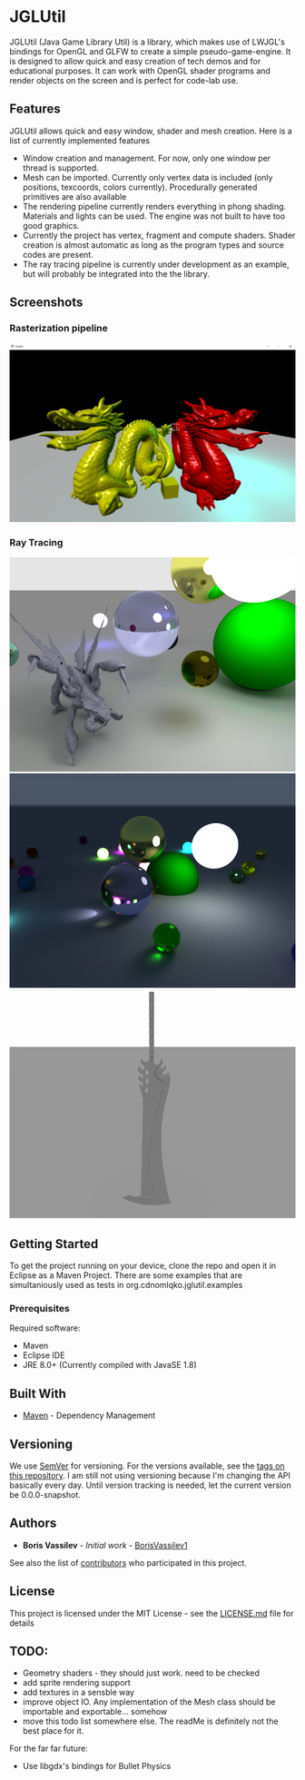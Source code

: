# JGLUtil

JGLUtil (Java Game Library Util) is a library, which makes use of LWJGL's bindings for OpenGL and GLFW to create a simple pseudo-game-engine. It is designed to allow quick and easy creation of tech demos and for educational purposes. It can work with OpenGL shader programs and render objects on the screen and is perfect for code-lab use. 

## Features

JGLUtil allows quick and easy window, shader and mesh creation. Here is a list of currently implemented features
* Window creation and management. For now, only one window per thread is supported.
* Mesh can be imported. Currently only vertex data is included (only positions, texcoords, colors currently). Procedurally generated primitives are also available
* The rendering pipeline currently renders everything in phong shading. Materials and lights can be used. The engine was not built to have too good graphics.
* Currently the project has vertex, fragment and compute shaders. Shader creation is almost automatic as long as the program types and source codes are present.
* The ray tracing pipeline is currently under development as an example, but will probably be integrated into the the library.

## Screenshots

### Rasterization pipeline

![stanford dragons render with colored lighting](https://raw.githubusercontent.com/BorisVassilev1/JAVA/master/LWJGL%203/JGLUtil/res/image_24.png) 


### Ray Tracing
![ray-traced spheres and geometry](https://raw.githubusercontent.com/BorisVassilev1/JAVA/master/LWJGL%203/JGLUtil/res/image_20.png) 
![ray-traced spheres](https://raw.githubusercontent.com/BorisVassilev1/JAVA/master/LWJGL%203/JGLUtil/res/image_7.png)
![ray-traced sword](https://raw.githubusercontent.com/BorisVassilev1/JAVA/master/LWJGL%203/JGLUtil/res/image_23.png) 


## Getting Started

To get the project running on your device, clone the repo and open it in Eclipse as a Maven Project. There are some examples that are simultaniously used as tests in org.cdnomlqko.jglutil.examples

### Prerequisites

Required software:
* Maven
* Eclipse IDE
* JRE 8.0+ (Currently compiled with JavaSE 1.8)

## Built With

* [Maven](https://maven.apache.org/) - Dependency Management

## Versioning

We use [SemVer](http://semver.org/) for versioning. For the versions available, see the [tags on this repository](https://github.com/BorisVassilev1/JAVA/tree/master/LWJGL%203/JGLUtil/tags). 
I am still not using versioning because I'm changing the API basically every day. Until version tracking is needed, let the current version be 0.0.0-snapshot.

## Authors

* **Boris Vassilev** - *Initial work* - [BorisVassilev1](https://github.com/BorisVassilev1)

See also the list of [contributors](https://github.com/BorisVassilev1/JAVA/tree/master/LWJGL%203/JGLUtil/contributors) who participated in this project.

## License

This project is licensed under the MIT License - see the [LICENSE.md](LICENSE.md) file for details

## TODO:
* Geometry shaders - they should just work. need to be checked
* add sprite rendering support
* add textures in a sensble way
* improve object IO. Any implementation of the Mesh class should be importable and exportable... somehow
* move this todo list somewhere else. The readMe is definitely not the best place for it.

For the far far future: 
* Use libgdx's bindings for Bullet Physics